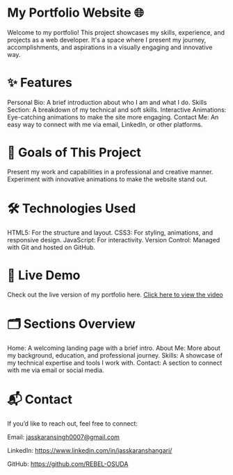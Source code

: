# My Portfolio Website 🌐
Welcome to my portfolio! This project showcases my skills, experience, and projects as a web developer. It's a space where I present my journey, accomplishments, and aspirations in a visually engaging and innovative way.

# ✨ Features
Personal Bio: A brief introduction about who I am and what I do.
Skills Section: A breakdown of my technical and soft skills.
Interactive Animations: Eye-catching animations to make the site more engaging.
Contact Me: An easy way to connect with me via email, LinkedIn, or other platforms.

# 🎯 Goals of This Project
Present my work and capabilities in a professional and creative manner.
Experiment with innovative animations to make the website stand out.

# 🛠️ Technologies Used
HTML5: For the structure and layout.
CSS3: For styling, animations, and responsive design.
JavaScript: For interactivity.
Version Control: Managed with Git and hosted on GitHub.

# 🚀 Live Demo
Check out the live version of my portfolio here.
[Click here to view the video](https://github.com/REBEL-OSUDA/Portfolio/blob/main/Portfolio/images/Portfolio%20gif.mp4)

# 🗂️ Sections Overview
Home: A welcoming landing page with a brief intro.
About Me: More about my background, education, and professional journey.
Skills: A showcase of my technical expertise and tools I work with.
Contact: A section to connect with me via email or social media.

# 📬 Contact
If you’d like to reach out, feel free to connect:

Email: jasskaransingh0007@gmail.com

LinkedIn: https://www.linkedin.com/in/jasskaranshangari/

GitHub: https://github.com/REBEL-OSUDA
